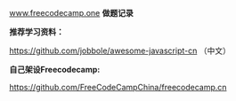 www.freecodecamp.one **做题记录**

**推荐学习资料：**

https://github.com/jobbole/awesome-javascript-cn  （中文）



**自己架设Freecodecamp:**

https://github.com/FreeCodeCampChina/freecodecamp.cn